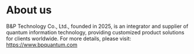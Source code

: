 # About us

B&P Technology Co., Ltd., founded in 2025, is an integrator and supplier of quantum information technology, providing customized product solutions for clients worldwide.
For more details, please visit: https://www.bpquantum.com

